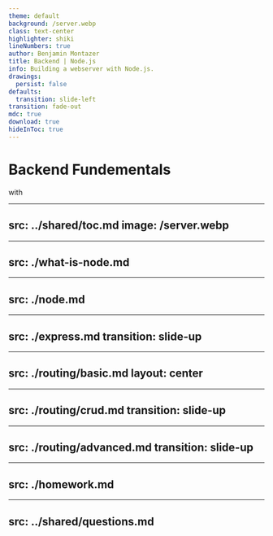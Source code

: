 ```yaml
---
theme: default
background: /server.webp
class: text-center
highlighter: shiki
lineNumbers: true
author: Benjamin Montazer
title: Backend | Node.js
info: Building a webserver with Node.js.
drawings:
  persist: false
defaults:
  transition: slide-left
transition: fade-out
mdc: true
download: true
hideInToc: true
---
```


# Backend Fundementals

with

<div>
  <devicon-plain:nodejs-wordmark class="w-56 h-56" />
</div>

<!--
The last comment block of each slide will be treated as slide notes. It will be visible and editable in Presenter Mode along with the slide. [Read more in the docs](https://sli.dev/guide/syntax.html#notes)
-->


---
src: ../shared/toc.md
image: /server.webp
---


---
src: ./what-is-node.md
---


---
src: ./node.md
---


---
src: ./express.md
transition: slide-up
---


---
src: ./routing/basic.md
layout: center
---


---
src: ./routing/crud.md
transition: slide-up
---


---
src: ./routing/advanced.md
transition: slide-up
---


---
src: ./homework.md
---


---
src: ../shared/questions.md
---
